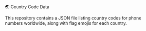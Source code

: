 🌏 Country Code Data

This repository contains a JSON file listing country codes for phone numbers worldwide, along with flag emojis for each country.
